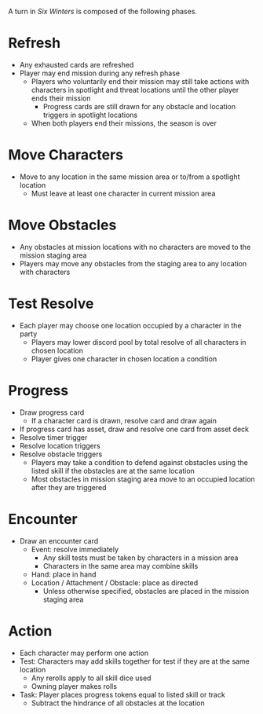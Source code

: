 A turn in _Six Winters_ is composed of the following phases.

# Refresh

* Any exhausted cards are refreshed
* Player may end mission during any refresh phase
     * Players who voluntarily end their mission may still take actions with characters in spotlight and threat locations until the other player ends their mission
          * Progress cards are still drawn for any obstacle and location triggers in spotlight locations
     * When both players end their missions, the season is over

# Move Characters

* Move to any location in the same mission area or to/from a spotlight location
     * Must leave at least one character in current mission area

# Move Obstacles

* Any obstacles at mission locations with no characters are moved to the mission staging area
* Players may move any obstacles from the staging area to any location with characters

# Test Resolve

* Each player may choose one location occupied by a character in the party
     * Players may lower discord pool by total resolve of all characters in chosen location
     * Player gives one character in chosen location a condition

# Progress

* Draw progress card
     * If a character card is drawn, resolve card and draw again
* If progress card has asset, draw and resolve one card from asset deck
* Resolve timer trigger
* Resolve location triggers
* Resolve obstacle triggers     
     * Players may take a condition to defend against obstacles using the listed skill if the obstacles are at the same location
     * Most obstacles in mission staging area move to an occupied location after they are triggered

# Encounter

* Draw an encounter card
     * Event: resolve immediately
          * Any skill tests must be taken by characters in a mission area
          * Characters in the same area may combine skills
     * Hand: place in hand
     * Location / Attachment / Obstacle: place as directed
          * Unless otherwise specified, obstacles are placed in the mission staging area

# Action

* Each character may perform one action
* Test: Characters may add skills together for test if they are at the same location
     * Any rerolls apply to all skill dice used
     * Owning player makes rolls
* Task: Player places progress tokens equal to listed skill or track
     * Subtract the hindrance of all obstacles at the location
